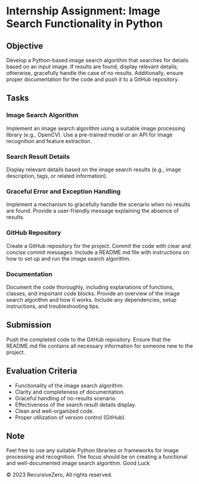# Internship Assignment: Image Search Functionality in Python

## Objective

Develop a Python-based image search algorithm that searches for details based on an input image. If results are found, display relevant details; otherwise, gracefully handle the case of no results. Additionally, ensure proper documentation for the code and push it to a GitHub repository.

## Tasks

### Image Search Algorithm

Implement an image search algorithm using a suitable image processing library (e.g., OpenCV).
Use a pre-trained model or an API for image recognition and feature extraction.

### Search Result Details

Display relevant details based on the image search results (e.g., image description, tags, or related information).

### Graceful Error and Exception Handling

Implement a mechanism to gracefully handle the scenario when no results are found.
Provide a user-friendly message explaining the absence of results.

### GitHub Repository

Create a GitHub repository for the project.
Commit the code with clear and concise commit messages.
Include a README.md file with instructions on how to set up and run the image search algorithm.

### Documentation

Document the code thoroughly, including explanations of functions, classes, and important code blocks.
Provide an overview of the image search algorithm and how it works.
Include any dependencies, setup instructions, and troubleshooting tips.

## Submission

Push the completed code to the GitHub repository.
Ensure that the README.md file contains all necessary information for someone new to the project.

## Evaluation Criteria

- Functionality of the image search algorithm.
- Clarity and completeness of documentation.
- Graceful handling of no-results scenario.
- Effectiveness of the search result details display.
- Clean and well-organized code.
- Proper utilization of version control (GitHub).

## Note

Feel free to use any suitable Python libraries or frameworks for image processing and recognition. The focus should be on creating a functional and well-documented image search algorithm. Good Luck

&copy; 2023 RecursiveZero, All rights reserved.
